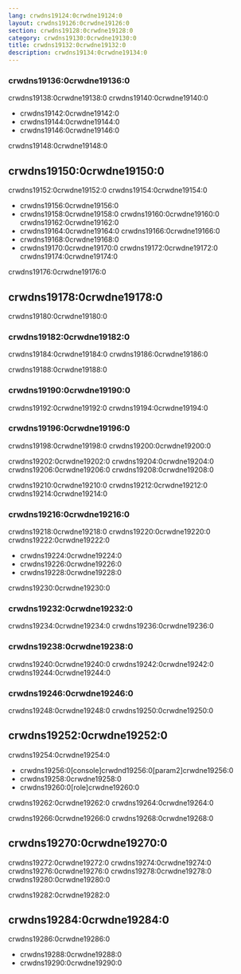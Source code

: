 ```yaml
---
lang: crwdns19124:0crwdne19124:0
layout: crwdns19126:0crwdne19126:0
section: crwdns19128:0crwdne19128:0
category: crwdns19130:0crwdne19130:0
title: crwdns19132:0crwdne19132:0
description: crwdns19134:0crwdne19134:0
---
```


### crwdns19136:0crwdne19136:0

crwdns19138:0crwdne19138:0 crwdns19140:0crwdne19140:0

- crwdns19142:0crwdne19142:0
- crwdns19144:0crwdne19144:0
- crwdns19146:0crwdne19146:0

crwdns19148:0crwdne19148:0

## crwdns19150:0crwdne19150:0
crwdns19152:0crwdne19152:0 crwdns19154:0crwdne19154:0

- crwdns19156:0crwdne19156:0
- crwdns19158:0crwdne19158:0 crwdns19160:0crwdne19160:0  crwdns19162:0crwdne19162:0
- crwdns19164:0crwdne19164:0 crwdns19166:0crwdne19166:0
- crwdns19168:0crwdne19168:0
- crwdns19170:0crwdne19170:0 crwdns19172:0crwdne19172:0  crwdns19174:0crwdne19174:0

crwdns19176:0crwdne19176:0

## crwdns19178:0crwdne19178:0
crwdns19180:0crwdne19180:0

### crwdns19182:0crwdne19182:0
crwdns19184:0crwdne19184:0 crwdns19186:0crwdne19186:0

crwdns19188:0crwdne19188:0

### crwdns19190:0crwdne19190:0
crwdns19192:0crwdne19192:0 crwdns19194:0crwdne19194:0

### crwdns19196:0crwdne19196:0
crwdns19198:0crwdne19198:0 crwdns19200:0crwdne19200:0

crwdns19202:0crwdne19202:0 crwdns19204:0crwdne19204:0 crwdns19206:0crwdne19206:0 crwdns19208:0crwdne19208:0

crwdns19210:0crwdne19210:0 crwdns19212:0crwdne19212:0 crwdns19214:0crwdne19214:0

### crwdns19216:0crwdne19216:0
crwdns19218:0crwdne19218:0 crwdns19220:0crwdne19220:0 crwdns19222:0crwdne19222:0

- crwdns19224:0crwdne19224:0
- crwdns19226:0crwdne19226:0
- crwdns19228:0crwdne19228:0

crwdns19230:0crwdne19230:0

### crwdns19232:0crwdne19232:0
crwdns19234:0crwdne19234:0 crwdns19236:0crwdne19236:0

### crwdns19238:0crwdne19238:0
crwdns19240:0crwdne19240:0 crwdns19242:0crwdne19242:0 crwdns19244:0crwdne19244:0

### crwdns19246:0crwdne19246:0
crwdns19248:0crwdne19248:0 crwdns19250:0crwdne19250:0

## crwdns19252:0crwdne19252:0
crwdns19254:0crwdne19254:0

- crwdns19256:0[console]crwdnd19256:0[param2]crwdne19256:0
- crwdns19258:0crwdne19258:0
- crwdns19260:0[role]crwdne19260:0

crwdns19262:0crwdne19262:0 crwdns19264:0crwdne19264:0

crwdns19266:0crwdne19266:0 crwdns19268:0crwdne19268:0

## crwdns19270:0crwdne19270:0
crwdns19272:0crwdne19272:0 crwdns19274:0crwdne19274:0 crwdns19276:0crwdne19276:0 crwdns19278:0crwdne19278:0 crwdns19280:0crwdne19280:0

crwdns19282:0crwdne19282:0

## crwdns19284:0crwdne19284:0
crwdns19286:0crwdne19286:0

- crwdns19288:0crwdne19288:0
- crwdns19290:0crwdne19290:0

<!-- Discord channel links -->
